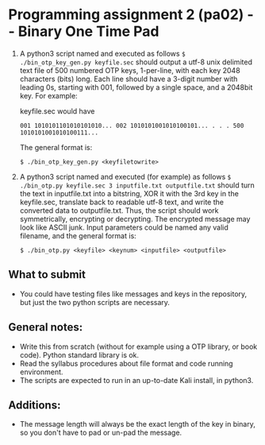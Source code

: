 # Programming assignment 2 (pa02) -- Binary One Time Pad

1. A python3 script named and executed as follows `$ ./bin_otp_key_gen.py keyfile.sec` should output a utf-8 unix delimited text file of 500 numbered OTP keys, 1-per-line, with each key 2048 characters (bits) long. 
Each line should have a 3-digit number with leading 0s, starting with 001, followed by a single space, and a 2048bit key.
For example:

    keyfile.sec would have 

    `001 1010101101010101010...
    002 1010101001010100101...
    .
    .
    .
    500 1010101001010100111...
    `

    The general format is:

    `$ ./bin_otp_key_gen.py <keyfiletowrite>`

2. A python3 script named and executed (for example) as follows `$ ./bin_otp.py keyfile.sec 3 inputfile.txt outputfile.txt` should turn the text in inputfile.txt into a bitstring, XOR it with the 3rd key in the keyfile.sec, translate back to readable utf-8 text, and write the converted data to outputfile.txt. 
Thus, the script should work symmetrically, encrypting or decrypting.
The encrypted message may look like ASCII junk. 
Input parameters could be named any valid filename, and the general format is: 

    `$ ./bin_otp.py <keyfile> <keynum> <inputfile> <outputfile>`

## What to submit
* You could have testing files like messages and keys in the repository, but just the two python scripts are necessary.

## General notes:
* Write this from scratch (without for example using a OTP library, or book code). Python standard library is ok.
* Read the syllabus procedures about file format and code running environment.
* The scripts are expected to run in an up-to-date Kali install, in python3.

## Additions:
* The message length will always be the exact length of the key in binary, so you don't have to pad or un-pad the message. 

